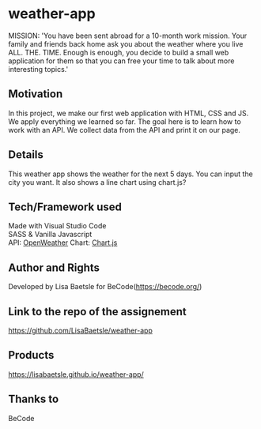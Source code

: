 # weather-app

MISSION: 'You have been sent abroad for a 10-month work mission. Your family and friends back home ask you about the weather where you live ALL. THE. TIME.
Enough is enough, you decide to build a small web application for them so that you can free your time to talk about more interesting topics.'  

## Motivation

In this project, we make our first web application with HTML, CSS and JS. We apply everything we learned so far. The goal here is to learn how to work with an API. We collect data from the API and print it on our page. 

## Details

This weather app shows the weather for the next 5 days. You can input the city you want. It also shows a line chart using chart.js?

## Tech/Framework used

Made with Visual Studio Code  
SASS & Vanilla Javascript  
API: [OpenWeather](https://openweathermap.org/)
Chart: [Chart.js](https://www.chartjs.org/)

## Author and Rights

Developed by Lisa Baetsle for BeCode(https://becode.org/)

## Link to the repo of the assignement

https://github.com/LisaBaetsle/weather-app

## Products

https://lisabaetsle.github.io/weather-app/

## Thanks to

BeCode